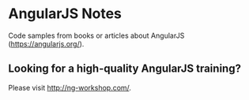 
AngularJS Notes
===============

Code samples from books or articles about AngularJS (https://angularjs.org/).


Looking for a high-quality AngularJS training?
----------------------------------------------

Please visit http://ng-workshop.com/.